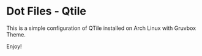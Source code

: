 # Dot Files - Qtile 

This is a simple configuration of QTile installed on Arch Linux with Gruvbox Theme.

Enjoy!
